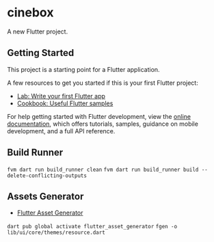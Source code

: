 # cinebox

A new Flutter project.

## Getting Started

This project is a starting point for a Flutter application.

A few resources to get you started if this is your first Flutter project:

- [Lab: Write your first Flutter app](https://docs.flutter.dev/get-started/codelab)
- [Cookbook: Useful Flutter samples](https://docs.flutter.dev/cookbook)

For help getting started with Flutter development, view the
[online documentation](https://docs.flutter.dev/), which offers tutorials,
samples, guidance on mobile development, and a full API reference.

## Build Runner

`fvm dart run build_runner clean`
`fvm dart run build_runner build --delete-conflicting-outputs`

## Assets Generator

- [Flutter Asset Generator](https://pub.dev/packages/flutter_asset_generator)

`dart pub global activate flutter_asset_generator`
`fgen -o lib/ui/core/themes/resource.dart`
